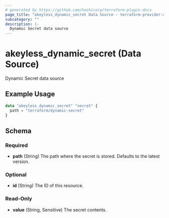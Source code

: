 ```yaml
---
# generated by https://github.com/hashicorp/terraform-plugin-docs
page_title: "akeyless_dynamic_secret Data Source - terraform-provider-akeyless"
subcategory: ""
description: |-
  Dynamic Secret data source
---
```


# akeyless_dynamic_secret (Data Source)

Dynamic Secret data source

## Example Usage

```terraform
data "akeyless_dynamic_secret" "secret" {
  path = "terraform/dynamic-secret"
}
```

<!-- schema generated by tfplugindocs -->
## Schema

### Required

- **path** (String) The path where the secret is stored. Defaults to the latest version.

### Optional

- **id** (String) The ID of this resource.

### Read-Only

- **value** (String, Sensitive) The secret contents.


